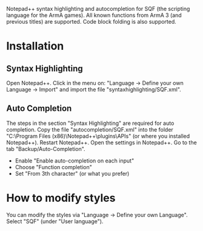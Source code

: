 Notepad++ syntax highlighting and autocompletion for SQF (the scripting language for the ArmA games).
All known functions from ArmA 3 (and previous titles) are supported. Code block folding is also supported.

Installation
=======

Syntax Highlighting
-------

Open Notepad++. Click in the menu on: "Language -> Define your own Language -> Import" and import the file "syntaxhighlighting/SQF.xml".

Auto Completion
-------

The steps in the section "Syntax Highlighting" are required for auto completion.
Copy the file "autocompletion/SQF.xml" into the folder "C:\Program Files (x86)\Notepad++\plugins\APIs" (or where you installed Notepad++).
Restart Notepad++. Open the settings in Notepad++. Go to the tab "Backup/Auto-Completion".

- Enable "Enable auto-completion on each input"
- Choose "Function completion"
- Set "From 3th character" (or what you prefer)

How to modify styles
=======

You can modify the styles via "Language -> Define your own Language". Select "SQF" (under "User language").